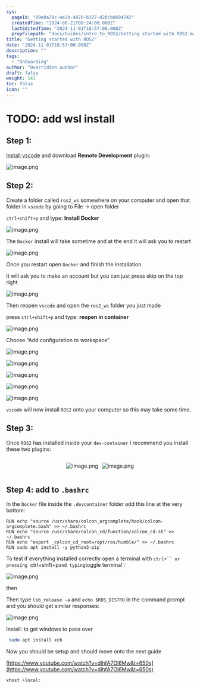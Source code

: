 ```yaml
---
sys:
  pageId: "89e0a78c-4e2b-4070-b327-d28cb0694742"
  createdTime: "2024-08-21T00:24:00.000Z"
  lastEditedTime: "2024-11-01T18:57:00.000Z"
  propFilepath: "docs/Guides/intro_to_ROS2/Getting started with ROS2.md"
title: "Getting started with ROS2"
date: "2024-11-01T18:57:00.000Z"
description: ""
tags:
  - "Onboarding"
author: "Overridden author"
draft: false
weight: 141
toc: false
icon: ""
---
```


# TODO: add wsl install

## Step 1:

[Install vscode](https://code.visualstudio.com/download) and download **Remote Development** plugin:

![image.png](https://prod-files-secure.s3.us-west-2.amazonaws.com/d518164a-d88e-44d1-a4ee-3adb3bd8bce0/efb52993-1881-4a40-b95e-6f020334f022/image.png?X-Amz-Algorithm=AWS4-HMAC-SHA256&X-Amz-Content-Sha256=UNSIGNED-PAYLOAD&X-Amz-Credential=ASIAZI2LB466TMGUIDES%2F20250306%2Fus-west-2%2Fs3%2Faws4_request&X-Amz-Date=20250306T150836Z&X-Amz-Expires=3600&X-Amz-Security-Token=IQoJb3JpZ2luX2VjEOf%2F%2F%2F%2F%2F%2F%2F%2F%2F%2FwEaCXVzLXdlc3QtMiJHMEUCIGdrc0e8FB6jgI8ZgkMMDGDCh3kABMWqKLs5xh6hoVJIAiEA9YboAR5zqTgmvnWrUqokho%2FCZlFOKF6GmG0YFE5IOYIq%2FwMIMBAAGgw2Mzc0MjMxODM4MDUiDKCLORJUoMcPpfLRwSrcA8S%2Fe1FwnxXnl1G5zSId0PJ4CKoCWmZm3hC08zNcV24O8vxqwJWG4EVJEjz5EX8tWj%2BkGJIGSUhbnlkR9o79GxXKcW0LIo266D9DOuFoiexTU7SQi0jy6c4G8mPjV2YxJ0RipSaBSuqnm8%2Fql4GhuWFoAUmGy%2BYf8nc3ziXL%2FnQPZuIrHweSA9INTs%2FCOy6vGW%2FxmQp2XRGIIbpzDc3w4D5j2B5JbfpWNQFhLAa0aHeqKNGox3X8AG%2Bqzh%2FI8GaZaWwsjZodVdUrRUFYAr8UxOUOgaAVi4htTgHH9mGmyk9fp5wgeqqk365mUN%2FPOGE4KqPvtsFPvAjCPspYaoIFfw0iCQQPt3GGo40GF4xS6b7Lb6NlmSz16G2zX0B4V578dBGmStuYjYgw6tarGE1tKWFoxoYE7PTp8eKwlXoWU4ow1aipkAhIHDyNoSFLPZbpl7mKpg9gSPtDHb9RmsDOa4VAcmPWqc3lUPssN6Van7fdzOi324lKoWzSC0wbNXGAo%2Ff9S4xqYlkcEXhGln0u6%2F%2F6tEGDUkkYO58a78DonVR%2FF7putjj8Btko402Gx26OsAcpKWvaRbfX%2B%2BGB6f%2FhXrdxBilYPjqFcRhkZ0JmVOzypnApOwOFAJsodhHOMNLvpr4GOqUBEobWVZz4srWjcxDW2%2BoWDLHz%2FojUi8fOhk1GKIBI93t%2BYch%2F08qSEDP%2B7cI6%2F4Mi%2BHxK5L3M61vbNtgLLK2ZWxj9XLcE7B1PH84ZEz9MQDT4%2Fn0vxBG4uaPh3rUs6xW3pEquwxJhaX%2F75W0932Io5g5rmzaueID9kjShh0j9XGXLriTWfh2tyV%2BxMgPebYeN5kWskKJB52hHofRLLwrCOflagAEF&X-Amz-Signature=2b81e3c3e3d2e01e7b2532c663d2f3fbd3f6e5b693e36cfb911c2226da30b1b6&X-Amz-SignedHeaders=host&x-id=GetObject)

## Step 2:

Create a folder called `ros2_ws` somewhere on your computer and open that folder in `vscode` by going to File → open folder 

`ctrl+shift+p` and type: **Install Docker**

![image.png](https://prod-files-secure.s3.us-west-2.amazonaws.com/d518164a-d88e-44d1-a4ee-3adb3bd8bce0/2269dc0e-1cd5-47ff-bceb-c04ad9b2eab0/image.png?X-Amz-Algorithm=AWS4-HMAC-SHA256&X-Amz-Content-Sha256=UNSIGNED-PAYLOAD&X-Amz-Credential=ASIAZI2LB466TMGUIDES%2F20250306%2Fus-west-2%2Fs3%2Faws4_request&X-Amz-Date=20250306T150836Z&X-Amz-Expires=3600&X-Amz-Security-Token=IQoJb3JpZ2luX2VjEOf%2F%2F%2F%2F%2F%2F%2F%2F%2F%2FwEaCXVzLXdlc3QtMiJHMEUCIGdrc0e8FB6jgI8ZgkMMDGDCh3kABMWqKLs5xh6hoVJIAiEA9YboAR5zqTgmvnWrUqokho%2FCZlFOKF6GmG0YFE5IOYIq%2FwMIMBAAGgw2Mzc0MjMxODM4MDUiDKCLORJUoMcPpfLRwSrcA8S%2Fe1FwnxXnl1G5zSId0PJ4CKoCWmZm3hC08zNcV24O8vxqwJWG4EVJEjz5EX8tWj%2BkGJIGSUhbnlkR9o79GxXKcW0LIo266D9DOuFoiexTU7SQi0jy6c4G8mPjV2YxJ0RipSaBSuqnm8%2Fql4GhuWFoAUmGy%2BYf8nc3ziXL%2FnQPZuIrHweSA9INTs%2FCOy6vGW%2FxmQp2XRGIIbpzDc3w4D5j2B5JbfpWNQFhLAa0aHeqKNGox3X8AG%2Bqzh%2FI8GaZaWwsjZodVdUrRUFYAr8UxOUOgaAVi4htTgHH9mGmyk9fp5wgeqqk365mUN%2FPOGE4KqPvtsFPvAjCPspYaoIFfw0iCQQPt3GGo40GF4xS6b7Lb6NlmSz16G2zX0B4V578dBGmStuYjYgw6tarGE1tKWFoxoYE7PTp8eKwlXoWU4ow1aipkAhIHDyNoSFLPZbpl7mKpg9gSPtDHb9RmsDOa4VAcmPWqc3lUPssN6Van7fdzOi324lKoWzSC0wbNXGAo%2Ff9S4xqYlkcEXhGln0u6%2F%2F6tEGDUkkYO58a78DonVR%2FF7putjj8Btko402Gx26OsAcpKWvaRbfX%2B%2BGB6f%2FhXrdxBilYPjqFcRhkZ0JmVOzypnApOwOFAJsodhHOMNLvpr4GOqUBEobWVZz4srWjcxDW2%2BoWDLHz%2FojUi8fOhk1GKIBI93t%2BYch%2F08qSEDP%2B7cI6%2F4Mi%2BHxK5L3M61vbNtgLLK2ZWxj9XLcE7B1PH84ZEz9MQDT4%2Fn0vxBG4uaPh3rUs6xW3pEquwxJhaX%2F75W0932Io5g5rmzaueID9kjShh0j9XGXLriTWfh2tyV%2BxMgPebYeN5kWskKJB52hHofRLLwrCOflagAEF&X-Amz-Signature=c47043dccc608734e57d9fc44603858a930e34e440a8cbb687034619611647f7&X-Amz-SignedHeaders=host&x-id=GetObject)

The `Docker` install will take sometime and at the end it will ask you to restart

![image.png](https://prod-files-secure.s3.us-west-2.amazonaws.com/d518164a-d88e-44d1-a4ee-3adb3bd8bce0/ed233f78-be33-4b1f-b89c-9c346c0e961e/image.png?X-Amz-Algorithm=AWS4-HMAC-SHA256&X-Amz-Content-Sha256=UNSIGNED-PAYLOAD&X-Amz-Credential=ASIAZI2LB466TMGUIDES%2F20250306%2Fus-west-2%2Fs3%2Faws4_request&X-Amz-Date=20250306T150836Z&X-Amz-Expires=3600&X-Amz-Security-Token=IQoJb3JpZ2luX2VjEOf%2F%2F%2F%2F%2F%2F%2F%2F%2F%2FwEaCXVzLXdlc3QtMiJHMEUCIGdrc0e8FB6jgI8ZgkMMDGDCh3kABMWqKLs5xh6hoVJIAiEA9YboAR5zqTgmvnWrUqokho%2FCZlFOKF6GmG0YFE5IOYIq%2FwMIMBAAGgw2Mzc0MjMxODM4MDUiDKCLORJUoMcPpfLRwSrcA8S%2Fe1FwnxXnl1G5zSId0PJ4CKoCWmZm3hC08zNcV24O8vxqwJWG4EVJEjz5EX8tWj%2BkGJIGSUhbnlkR9o79GxXKcW0LIo266D9DOuFoiexTU7SQi0jy6c4G8mPjV2YxJ0RipSaBSuqnm8%2Fql4GhuWFoAUmGy%2BYf8nc3ziXL%2FnQPZuIrHweSA9INTs%2FCOy6vGW%2FxmQp2XRGIIbpzDc3w4D5j2B5JbfpWNQFhLAa0aHeqKNGox3X8AG%2Bqzh%2FI8GaZaWwsjZodVdUrRUFYAr8UxOUOgaAVi4htTgHH9mGmyk9fp5wgeqqk365mUN%2FPOGE4KqPvtsFPvAjCPspYaoIFfw0iCQQPt3GGo40GF4xS6b7Lb6NlmSz16G2zX0B4V578dBGmStuYjYgw6tarGE1tKWFoxoYE7PTp8eKwlXoWU4ow1aipkAhIHDyNoSFLPZbpl7mKpg9gSPtDHb9RmsDOa4VAcmPWqc3lUPssN6Van7fdzOi324lKoWzSC0wbNXGAo%2Ff9S4xqYlkcEXhGln0u6%2F%2F6tEGDUkkYO58a78DonVR%2FF7putjj8Btko402Gx26OsAcpKWvaRbfX%2B%2BGB6f%2FhXrdxBilYPjqFcRhkZ0JmVOzypnApOwOFAJsodhHOMNLvpr4GOqUBEobWVZz4srWjcxDW2%2BoWDLHz%2FojUi8fOhk1GKIBI93t%2BYch%2F08qSEDP%2B7cI6%2F4Mi%2BHxK5L3M61vbNtgLLK2ZWxj9XLcE7B1PH84ZEz9MQDT4%2Fn0vxBG4uaPh3rUs6xW3pEquwxJhaX%2F75W0932Io5g5rmzaueID9kjShh0j9XGXLriTWfh2tyV%2BxMgPebYeN5kWskKJB52hHofRLLwrCOflagAEF&X-Amz-Signature=9a25c8aa953bbad18221a4d161b3fdd2fd0455005073094e87e60fddab598ee3&X-Amz-SignedHeaders=host&x-id=GetObject)

Once you restart open `Docker` and finish the installation

It will ask you to make an account but you can just press skip on the top right

![image.png](https://prod-files-secure.s3.us-west-2.amazonaws.com/d518164a-d88e-44d1-a4ee-3adb3bd8bce0/21010ad9-1659-4fd9-9f59-9932a09b2a3d/image.png?X-Amz-Algorithm=AWS4-HMAC-SHA256&X-Amz-Content-Sha256=UNSIGNED-PAYLOAD&X-Amz-Credential=ASIAZI2LB466TMGUIDES%2F20250306%2Fus-west-2%2Fs3%2Faws4_request&X-Amz-Date=20250306T150836Z&X-Amz-Expires=3600&X-Amz-Security-Token=IQoJb3JpZ2luX2VjEOf%2F%2F%2F%2F%2F%2F%2F%2F%2F%2FwEaCXVzLXdlc3QtMiJHMEUCIGdrc0e8FB6jgI8ZgkMMDGDCh3kABMWqKLs5xh6hoVJIAiEA9YboAR5zqTgmvnWrUqokho%2FCZlFOKF6GmG0YFE5IOYIq%2FwMIMBAAGgw2Mzc0MjMxODM4MDUiDKCLORJUoMcPpfLRwSrcA8S%2Fe1FwnxXnl1G5zSId0PJ4CKoCWmZm3hC08zNcV24O8vxqwJWG4EVJEjz5EX8tWj%2BkGJIGSUhbnlkR9o79GxXKcW0LIo266D9DOuFoiexTU7SQi0jy6c4G8mPjV2YxJ0RipSaBSuqnm8%2Fql4GhuWFoAUmGy%2BYf8nc3ziXL%2FnQPZuIrHweSA9INTs%2FCOy6vGW%2FxmQp2XRGIIbpzDc3w4D5j2B5JbfpWNQFhLAa0aHeqKNGox3X8AG%2Bqzh%2FI8GaZaWwsjZodVdUrRUFYAr8UxOUOgaAVi4htTgHH9mGmyk9fp5wgeqqk365mUN%2FPOGE4KqPvtsFPvAjCPspYaoIFfw0iCQQPt3GGo40GF4xS6b7Lb6NlmSz16G2zX0B4V578dBGmStuYjYgw6tarGE1tKWFoxoYE7PTp8eKwlXoWU4ow1aipkAhIHDyNoSFLPZbpl7mKpg9gSPtDHb9RmsDOa4VAcmPWqc3lUPssN6Van7fdzOi324lKoWzSC0wbNXGAo%2Ff9S4xqYlkcEXhGln0u6%2F%2F6tEGDUkkYO58a78DonVR%2FF7putjj8Btko402Gx26OsAcpKWvaRbfX%2B%2BGB6f%2FhXrdxBilYPjqFcRhkZ0JmVOzypnApOwOFAJsodhHOMNLvpr4GOqUBEobWVZz4srWjcxDW2%2BoWDLHz%2FojUi8fOhk1GKIBI93t%2BYch%2F08qSEDP%2B7cI6%2F4Mi%2BHxK5L3M61vbNtgLLK2ZWxj9XLcE7B1PH84ZEz9MQDT4%2Fn0vxBG4uaPh3rUs6xW3pEquwxJhaX%2F75W0932Io5g5rmzaueID9kjShh0j9XGXLriTWfh2tyV%2BxMgPebYeN5kWskKJB52hHofRLLwrCOflagAEF&X-Amz-Signature=e7545ec2a4dcd6d2355bbf984e169f1327441eac09504a45834d57401fec3ff5&X-Amz-SignedHeaders=host&x-id=GetObject)

Then reopen `vscode` and open the `ros2_ws` folder you just made

press `ctrl+shift+p` and type: **reopen in container**

![image.png](https://prod-files-secure.s3.us-west-2.amazonaws.com/d518164a-d88e-44d1-a4ee-3adb3bd8bce0/4e93b8c2-41ad-488c-8095-c74205196118/image.png?X-Amz-Algorithm=AWS4-HMAC-SHA256&X-Amz-Content-Sha256=UNSIGNED-PAYLOAD&X-Amz-Credential=ASIAZI2LB466TMGUIDES%2F20250306%2Fus-west-2%2Fs3%2Faws4_request&X-Amz-Date=20250306T150836Z&X-Amz-Expires=3600&X-Amz-Security-Token=IQoJb3JpZ2luX2VjEOf%2F%2F%2F%2F%2F%2F%2F%2F%2F%2FwEaCXVzLXdlc3QtMiJHMEUCIGdrc0e8FB6jgI8ZgkMMDGDCh3kABMWqKLs5xh6hoVJIAiEA9YboAR5zqTgmvnWrUqokho%2FCZlFOKF6GmG0YFE5IOYIq%2FwMIMBAAGgw2Mzc0MjMxODM4MDUiDKCLORJUoMcPpfLRwSrcA8S%2Fe1FwnxXnl1G5zSId0PJ4CKoCWmZm3hC08zNcV24O8vxqwJWG4EVJEjz5EX8tWj%2BkGJIGSUhbnlkR9o79GxXKcW0LIo266D9DOuFoiexTU7SQi0jy6c4G8mPjV2YxJ0RipSaBSuqnm8%2Fql4GhuWFoAUmGy%2BYf8nc3ziXL%2FnQPZuIrHweSA9INTs%2FCOy6vGW%2FxmQp2XRGIIbpzDc3w4D5j2B5JbfpWNQFhLAa0aHeqKNGox3X8AG%2Bqzh%2FI8GaZaWwsjZodVdUrRUFYAr8UxOUOgaAVi4htTgHH9mGmyk9fp5wgeqqk365mUN%2FPOGE4KqPvtsFPvAjCPspYaoIFfw0iCQQPt3GGo40GF4xS6b7Lb6NlmSz16G2zX0B4V578dBGmStuYjYgw6tarGE1tKWFoxoYE7PTp8eKwlXoWU4ow1aipkAhIHDyNoSFLPZbpl7mKpg9gSPtDHb9RmsDOa4VAcmPWqc3lUPssN6Van7fdzOi324lKoWzSC0wbNXGAo%2Ff9S4xqYlkcEXhGln0u6%2F%2F6tEGDUkkYO58a78DonVR%2FF7putjj8Btko402Gx26OsAcpKWvaRbfX%2B%2BGB6f%2FhXrdxBilYPjqFcRhkZ0JmVOzypnApOwOFAJsodhHOMNLvpr4GOqUBEobWVZz4srWjcxDW2%2BoWDLHz%2FojUi8fOhk1GKIBI93t%2BYch%2F08qSEDP%2B7cI6%2F4Mi%2BHxK5L3M61vbNtgLLK2ZWxj9XLcE7B1PH84ZEz9MQDT4%2Fn0vxBG4uaPh3rUs6xW3pEquwxJhaX%2F75W0932Io5g5rmzaueID9kjShh0j9XGXLriTWfh2tyV%2BxMgPebYeN5kWskKJB52hHofRLLwrCOflagAEF&X-Amz-Signature=0f0afe3e0f6f20fe2cc19d19bf8bec6a13f968ae435f05785590ce7600e0dfa6&X-Amz-SignedHeaders=host&x-id=GetObject)

Choose “Add configuration to workspace”

![image.png](https://prod-files-secure.s3.us-west-2.amazonaws.com/d518164a-d88e-44d1-a4ee-3adb3bd8bce0/9560b282-5060-4989-ba37-97e7b2c22476/image.png?X-Amz-Algorithm=AWS4-HMAC-SHA256&X-Amz-Content-Sha256=UNSIGNED-PAYLOAD&X-Amz-Credential=ASIAZI2LB466TMGUIDES%2F20250306%2Fus-west-2%2Fs3%2Faws4_request&X-Amz-Date=20250306T150836Z&X-Amz-Expires=3600&X-Amz-Security-Token=IQoJb3JpZ2luX2VjEOf%2F%2F%2F%2F%2F%2F%2F%2F%2F%2FwEaCXVzLXdlc3QtMiJHMEUCIGdrc0e8FB6jgI8ZgkMMDGDCh3kABMWqKLs5xh6hoVJIAiEA9YboAR5zqTgmvnWrUqokho%2FCZlFOKF6GmG0YFE5IOYIq%2FwMIMBAAGgw2Mzc0MjMxODM4MDUiDKCLORJUoMcPpfLRwSrcA8S%2Fe1FwnxXnl1G5zSId0PJ4CKoCWmZm3hC08zNcV24O8vxqwJWG4EVJEjz5EX8tWj%2BkGJIGSUhbnlkR9o79GxXKcW0LIo266D9DOuFoiexTU7SQi0jy6c4G8mPjV2YxJ0RipSaBSuqnm8%2Fql4GhuWFoAUmGy%2BYf8nc3ziXL%2FnQPZuIrHweSA9INTs%2FCOy6vGW%2FxmQp2XRGIIbpzDc3w4D5j2B5JbfpWNQFhLAa0aHeqKNGox3X8AG%2Bqzh%2FI8GaZaWwsjZodVdUrRUFYAr8UxOUOgaAVi4htTgHH9mGmyk9fp5wgeqqk365mUN%2FPOGE4KqPvtsFPvAjCPspYaoIFfw0iCQQPt3GGo40GF4xS6b7Lb6NlmSz16G2zX0B4V578dBGmStuYjYgw6tarGE1tKWFoxoYE7PTp8eKwlXoWU4ow1aipkAhIHDyNoSFLPZbpl7mKpg9gSPtDHb9RmsDOa4VAcmPWqc3lUPssN6Van7fdzOi324lKoWzSC0wbNXGAo%2Ff9S4xqYlkcEXhGln0u6%2F%2F6tEGDUkkYO58a78DonVR%2FF7putjj8Btko402Gx26OsAcpKWvaRbfX%2B%2BGB6f%2FhXrdxBilYPjqFcRhkZ0JmVOzypnApOwOFAJsodhHOMNLvpr4GOqUBEobWVZz4srWjcxDW2%2BoWDLHz%2FojUi8fOhk1GKIBI93t%2BYch%2F08qSEDP%2B7cI6%2F4Mi%2BHxK5L3M61vbNtgLLK2ZWxj9XLcE7B1PH84ZEz9MQDT4%2Fn0vxBG4uaPh3rUs6xW3pEquwxJhaX%2F75W0932Io5g5rmzaueID9kjShh0j9XGXLriTWfh2tyV%2BxMgPebYeN5kWskKJB52hHofRLLwrCOflagAEF&X-Amz-Signature=baf1a300ded65a9ff447c82b946a363d945be4e4af81cefd6ab8ed4970e3e780&X-Amz-SignedHeaders=host&x-id=GetObject)

![image.png](https://prod-files-secure.s3.us-west-2.amazonaws.com/d518164a-d88e-44d1-a4ee-3adb3bd8bce0/2ee63f81-886b-48e8-a553-dc6e5eac99e4/image.png?X-Amz-Algorithm=AWS4-HMAC-SHA256&X-Amz-Content-Sha256=UNSIGNED-PAYLOAD&X-Amz-Credential=ASIAZI2LB466TMGUIDES%2F20250306%2Fus-west-2%2Fs3%2Faws4_request&X-Amz-Date=20250306T150836Z&X-Amz-Expires=3600&X-Amz-Security-Token=IQoJb3JpZ2luX2VjEOf%2F%2F%2F%2F%2F%2F%2F%2F%2F%2FwEaCXVzLXdlc3QtMiJHMEUCIGdrc0e8FB6jgI8ZgkMMDGDCh3kABMWqKLs5xh6hoVJIAiEA9YboAR5zqTgmvnWrUqokho%2FCZlFOKF6GmG0YFE5IOYIq%2FwMIMBAAGgw2Mzc0MjMxODM4MDUiDKCLORJUoMcPpfLRwSrcA8S%2Fe1FwnxXnl1G5zSId0PJ4CKoCWmZm3hC08zNcV24O8vxqwJWG4EVJEjz5EX8tWj%2BkGJIGSUhbnlkR9o79GxXKcW0LIo266D9DOuFoiexTU7SQi0jy6c4G8mPjV2YxJ0RipSaBSuqnm8%2Fql4GhuWFoAUmGy%2BYf8nc3ziXL%2FnQPZuIrHweSA9INTs%2FCOy6vGW%2FxmQp2XRGIIbpzDc3w4D5j2B5JbfpWNQFhLAa0aHeqKNGox3X8AG%2Bqzh%2FI8GaZaWwsjZodVdUrRUFYAr8UxOUOgaAVi4htTgHH9mGmyk9fp5wgeqqk365mUN%2FPOGE4KqPvtsFPvAjCPspYaoIFfw0iCQQPt3GGo40GF4xS6b7Lb6NlmSz16G2zX0B4V578dBGmStuYjYgw6tarGE1tKWFoxoYE7PTp8eKwlXoWU4ow1aipkAhIHDyNoSFLPZbpl7mKpg9gSPtDHb9RmsDOa4VAcmPWqc3lUPssN6Van7fdzOi324lKoWzSC0wbNXGAo%2Ff9S4xqYlkcEXhGln0u6%2F%2F6tEGDUkkYO58a78DonVR%2FF7putjj8Btko402Gx26OsAcpKWvaRbfX%2B%2BGB6f%2FhXrdxBilYPjqFcRhkZ0JmVOzypnApOwOFAJsodhHOMNLvpr4GOqUBEobWVZz4srWjcxDW2%2BoWDLHz%2FojUi8fOhk1GKIBI93t%2BYch%2F08qSEDP%2B7cI6%2F4Mi%2BHxK5L3M61vbNtgLLK2ZWxj9XLcE7B1PH84ZEz9MQDT4%2Fn0vxBG4uaPh3rUs6xW3pEquwxJhaX%2F75W0932Io5g5rmzaueID9kjShh0j9XGXLriTWfh2tyV%2BxMgPebYeN5kWskKJB52hHofRLLwrCOflagAEF&X-Amz-Signature=d4fbe86944543e2c7dbef0ef9489bed8e084106262a9950816e81c91d438c6b6&X-Amz-SignedHeaders=host&x-id=GetObject)

![image.png](https://prod-files-secure.s3.us-west-2.amazonaws.com/d518164a-d88e-44d1-a4ee-3adb3bd8bce0/ae1580b2-b048-407e-aed9-b584224a7a04/image.png?X-Amz-Algorithm=AWS4-HMAC-SHA256&X-Amz-Content-Sha256=UNSIGNED-PAYLOAD&X-Amz-Credential=ASIAZI2LB466TMGUIDES%2F20250306%2Fus-west-2%2Fs3%2Faws4_request&X-Amz-Date=20250306T150836Z&X-Amz-Expires=3600&X-Amz-Security-Token=IQoJb3JpZ2luX2VjEOf%2F%2F%2F%2F%2F%2F%2F%2F%2F%2FwEaCXVzLXdlc3QtMiJHMEUCIGdrc0e8FB6jgI8ZgkMMDGDCh3kABMWqKLs5xh6hoVJIAiEA9YboAR5zqTgmvnWrUqokho%2FCZlFOKF6GmG0YFE5IOYIq%2FwMIMBAAGgw2Mzc0MjMxODM4MDUiDKCLORJUoMcPpfLRwSrcA8S%2Fe1FwnxXnl1G5zSId0PJ4CKoCWmZm3hC08zNcV24O8vxqwJWG4EVJEjz5EX8tWj%2BkGJIGSUhbnlkR9o79GxXKcW0LIo266D9DOuFoiexTU7SQi0jy6c4G8mPjV2YxJ0RipSaBSuqnm8%2Fql4GhuWFoAUmGy%2BYf8nc3ziXL%2FnQPZuIrHweSA9INTs%2FCOy6vGW%2FxmQp2XRGIIbpzDc3w4D5j2B5JbfpWNQFhLAa0aHeqKNGox3X8AG%2Bqzh%2FI8GaZaWwsjZodVdUrRUFYAr8UxOUOgaAVi4htTgHH9mGmyk9fp5wgeqqk365mUN%2FPOGE4KqPvtsFPvAjCPspYaoIFfw0iCQQPt3GGo40GF4xS6b7Lb6NlmSz16G2zX0B4V578dBGmStuYjYgw6tarGE1tKWFoxoYE7PTp8eKwlXoWU4ow1aipkAhIHDyNoSFLPZbpl7mKpg9gSPtDHb9RmsDOa4VAcmPWqc3lUPssN6Van7fdzOi324lKoWzSC0wbNXGAo%2Ff9S4xqYlkcEXhGln0u6%2F%2F6tEGDUkkYO58a78DonVR%2FF7putjj8Btko402Gx26OsAcpKWvaRbfX%2B%2BGB6f%2FhXrdxBilYPjqFcRhkZ0JmVOzypnApOwOFAJsodhHOMNLvpr4GOqUBEobWVZz4srWjcxDW2%2BoWDLHz%2FojUi8fOhk1GKIBI93t%2BYch%2F08qSEDP%2B7cI6%2F4Mi%2BHxK5L3M61vbNtgLLK2ZWxj9XLcE7B1PH84ZEz9MQDT4%2Fn0vxBG4uaPh3rUs6xW3pEquwxJhaX%2F75W0932Io5g5rmzaueID9kjShh0j9XGXLriTWfh2tyV%2BxMgPebYeN5kWskKJB52hHofRLLwrCOflagAEF&X-Amz-Signature=bb88579240ab6be8515176a0f2725bfcc5b3f33c79788a1926f1978e6ff11a99&X-Amz-SignedHeaders=host&x-id=GetObject)

![image.png](https://prod-files-secure.s3.us-west-2.amazonaws.com/d518164a-d88e-44d1-a4ee-3adb3bd8bce0/53255b28-f75e-430f-b9e3-c0ac8577e42b/image.png?X-Amz-Algorithm=AWS4-HMAC-SHA256&X-Amz-Content-Sha256=UNSIGNED-PAYLOAD&X-Amz-Credential=ASIAZI2LB466TMGUIDES%2F20250306%2Fus-west-2%2Fs3%2Faws4_request&X-Amz-Date=20250306T150836Z&X-Amz-Expires=3600&X-Amz-Security-Token=IQoJb3JpZ2luX2VjEOf%2F%2F%2F%2F%2F%2F%2F%2F%2F%2FwEaCXVzLXdlc3QtMiJHMEUCIGdrc0e8FB6jgI8ZgkMMDGDCh3kABMWqKLs5xh6hoVJIAiEA9YboAR5zqTgmvnWrUqokho%2FCZlFOKF6GmG0YFE5IOYIq%2FwMIMBAAGgw2Mzc0MjMxODM4MDUiDKCLORJUoMcPpfLRwSrcA8S%2Fe1FwnxXnl1G5zSId0PJ4CKoCWmZm3hC08zNcV24O8vxqwJWG4EVJEjz5EX8tWj%2BkGJIGSUhbnlkR9o79GxXKcW0LIo266D9DOuFoiexTU7SQi0jy6c4G8mPjV2YxJ0RipSaBSuqnm8%2Fql4GhuWFoAUmGy%2BYf8nc3ziXL%2FnQPZuIrHweSA9INTs%2FCOy6vGW%2FxmQp2XRGIIbpzDc3w4D5j2B5JbfpWNQFhLAa0aHeqKNGox3X8AG%2Bqzh%2FI8GaZaWwsjZodVdUrRUFYAr8UxOUOgaAVi4htTgHH9mGmyk9fp5wgeqqk365mUN%2FPOGE4KqPvtsFPvAjCPspYaoIFfw0iCQQPt3GGo40GF4xS6b7Lb6NlmSz16G2zX0B4V578dBGmStuYjYgw6tarGE1tKWFoxoYE7PTp8eKwlXoWU4ow1aipkAhIHDyNoSFLPZbpl7mKpg9gSPtDHb9RmsDOa4VAcmPWqc3lUPssN6Van7fdzOi324lKoWzSC0wbNXGAo%2Ff9S4xqYlkcEXhGln0u6%2F%2F6tEGDUkkYO58a78DonVR%2FF7putjj8Btko402Gx26OsAcpKWvaRbfX%2B%2BGB6f%2FhXrdxBilYPjqFcRhkZ0JmVOzypnApOwOFAJsodhHOMNLvpr4GOqUBEobWVZz4srWjcxDW2%2BoWDLHz%2FojUi8fOhk1GKIBI93t%2BYch%2F08qSEDP%2B7cI6%2F4Mi%2BHxK5L3M61vbNtgLLK2ZWxj9XLcE7B1PH84ZEz9MQDT4%2Fn0vxBG4uaPh3rUs6xW3pEquwxJhaX%2F75W0932Io5g5rmzaueID9kjShh0j9XGXLriTWfh2tyV%2BxMgPebYeN5kWskKJB52hHofRLLwrCOflagAEF&X-Amz-Signature=93e94682d28959eb944b6b0312e8b6426fc73877ef0c142d1149dc84b9ff36e4&X-Amz-SignedHeaders=host&x-id=GetObject)

![image.png](https://prod-files-secure.s3.us-west-2.amazonaws.com/d518164a-d88e-44d1-a4ee-3adb3bd8bce0/7c562767-5af9-4ffb-97d1-327bcdf4ee00/image.png?X-Amz-Algorithm=AWS4-HMAC-SHA256&X-Amz-Content-Sha256=UNSIGNED-PAYLOAD&X-Amz-Credential=ASIAZI2LB466TMGUIDES%2F20250306%2Fus-west-2%2Fs3%2Faws4_request&X-Amz-Date=20250306T150836Z&X-Amz-Expires=3600&X-Amz-Security-Token=IQoJb3JpZ2luX2VjEOf%2F%2F%2F%2F%2F%2F%2F%2F%2F%2FwEaCXVzLXdlc3QtMiJHMEUCIGdrc0e8FB6jgI8ZgkMMDGDCh3kABMWqKLs5xh6hoVJIAiEA9YboAR5zqTgmvnWrUqokho%2FCZlFOKF6GmG0YFE5IOYIq%2FwMIMBAAGgw2Mzc0MjMxODM4MDUiDKCLORJUoMcPpfLRwSrcA8S%2Fe1FwnxXnl1G5zSId0PJ4CKoCWmZm3hC08zNcV24O8vxqwJWG4EVJEjz5EX8tWj%2BkGJIGSUhbnlkR9o79GxXKcW0LIo266D9DOuFoiexTU7SQi0jy6c4G8mPjV2YxJ0RipSaBSuqnm8%2Fql4GhuWFoAUmGy%2BYf8nc3ziXL%2FnQPZuIrHweSA9INTs%2FCOy6vGW%2FxmQp2XRGIIbpzDc3w4D5j2B5JbfpWNQFhLAa0aHeqKNGox3X8AG%2Bqzh%2FI8GaZaWwsjZodVdUrRUFYAr8UxOUOgaAVi4htTgHH9mGmyk9fp5wgeqqk365mUN%2FPOGE4KqPvtsFPvAjCPspYaoIFfw0iCQQPt3GGo40GF4xS6b7Lb6NlmSz16G2zX0B4V578dBGmStuYjYgw6tarGE1tKWFoxoYE7PTp8eKwlXoWU4ow1aipkAhIHDyNoSFLPZbpl7mKpg9gSPtDHb9RmsDOa4VAcmPWqc3lUPssN6Van7fdzOi324lKoWzSC0wbNXGAo%2Ff9S4xqYlkcEXhGln0u6%2F%2F6tEGDUkkYO58a78DonVR%2FF7putjj8Btko402Gx26OsAcpKWvaRbfX%2B%2BGB6f%2FhXrdxBilYPjqFcRhkZ0JmVOzypnApOwOFAJsodhHOMNLvpr4GOqUBEobWVZz4srWjcxDW2%2BoWDLHz%2FojUi8fOhk1GKIBI93t%2BYch%2F08qSEDP%2B7cI6%2F4Mi%2BHxK5L3M61vbNtgLLK2ZWxj9XLcE7B1PH84ZEz9MQDT4%2Fn0vxBG4uaPh3rUs6xW3pEquwxJhaX%2F75W0932Io5g5rmzaueID9kjShh0j9XGXLriTWfh2tyV%2BxMgPebYeN5kWskKJB52hHofRLLwrCOflagAEF&X-Amz-Signature=eedbde37dd19d477607eb4e0d702f4ae50be1a32503f112abfddf52f1f7e6a6c&X-Amz-SignedHeaders=host&x-id=GetObject)

`vscode` will now install `ROS2` onto your computer so this may take some time.

## Step 3:

Once `ROS2` has installed inside your `dev-container` I recommend you install these two plugins:

<div style="display: flex;flex-direction: row; column-gap:10px; max-width: 630px;justify-content: center;">
<div>

![image.png](https://prod-files-secure.s3.us-west-2.amazonaws.com/d518164a-d88e-44d1-a4ee-3adb3bd8bce0/3fc3d550-5a54-4ba1-ba6b-faa01cdb7369/image.png?X-Amz-Algorithm=AWS4-HMAC-SHA256&X-Amz-Content-Sha256=UNSIGNED-PAYLOAD&X-Amz-Credential=ASIAZI2LB466QOKAUPWU%2F20250306%2Fus-west-2%2Fs3%2Faws4_request&X-Amz-Date=20250306T150845Z&X-Amz-Expires=3600&X-Amz-Security-Token=IQoJb3JpZ2luX2VjEOf%2F%2F%2F%2F%2F%2F%2F%2F%2F%2FwEaCXVzLXdlc3QtMiJHMEUCIQCe%2B8XJ%2Bp4LwVkIqbaMe94lolYhRreRdNF31nyyGAg3DgIgNf%2B3eX8%2BfPDWOmcKtUUp69%2BXhq37CmeGFi3CL12fcKkq%2FwMIMBAAGgw2Mzc0MjMxODM4MDUiDDN%2BIVjHeVgW8kiw9ircAyQy%2BEpJymaIA%2FfVzwPzZTfrt29lDS6vw9TMKOdTfKNc4pgxvBbVFsV7dyLPO38q1aDRTgqj6GO%2BsJNIEeQWq7ur%2BGv2r%2BwiKluJJd4jjW%2BVwjxhcTO%2FciFKIizm5LS6DAAsxe5EDM5wAJLVnpm2tdlhgJu%2FHjKbpiWkS%2Fx94As43rcM1IKUyCSGCZlJXbLKdxtEPdGzibh8x74UbEnINT9tPTf1WCwJVP%2BabQ3qp%2BH1ijsoxj0R9x33eCPVZvJOzas4uEUs7ucJfLpCfCsFFLQTwRdHlW2PCBVA39XJFxUXnk7Ad6GmyIhTYvtKvz4%2FY0f838mGY6NvRHxFTAbU0osX73uBFjmD7FMP5GpLeuV48IPtIZ7tjQ6p9OzCRFrOi1K5juciVaTO1l%2FNYDdNTO3EfB6Cuhw06szkaaaB%2FRgsB3vSVToEA0nhVHhs9d4x3EPO6dJdGCU79Ktw95bd6Hcv9VQsO65NhHAm%2B6KMfCNgeltT%2FiuXuskm%2BbGrw4E2CC7ycKJ7PjBeLtSRI8cnTSWvzd6tAwwja4nPFndqHiHsVXyTGLETPsA0E4WlOO70qqWy76QtVj5sttYeh9R1alYYFCLGheD9f4Vy0qkZsLsQpnk6bcunZjIqLITwMKLxpr4GOqUBI8iA4y5OAPqhVXHkSzVCx9Qj7RmBLkkUpO6FIvcfvf3BIEJdt3t2jhqORizGyIza6eWyMahQLi2C4XYqf%2BHlH1VF9TMdTsvx6cOCAc7SBozfFt3iZWJ7%2BL9V%2Fgeo03s0Pi7vUWXdMYJP0ScEQsVyIo%2FvUew08LRAMwaFB4kOF9%2B6Qf5Yv9DvyOZdsPNM4gH7kYX4bXqZhjJ3yUQbBKsdwP1KbqYV&X-Amz-Signature=b1149b80b92205916ab3587953c994f67763ce24d4b0fff4536920a623527ccd&X-Amz-SignedHeaders=host&x-id=GetObject)

</div>
<div>

![image.png](https://prod-files-secure.s3.us-west-2.amazonaws.com/d518164a-d88e-44d1-a4ee-3adb3bd8bce0/d994cc66-13c2-4093-a5a3-f84cf4601a82/image.png?X-Amz-Algorithm=AWS4-HMAC-SHA256&X-Amz-Content-Sha256=UNSIGNED-PAYLOAD&X-Amz-Credential=ASIAZI2LB466QFPD6LTQ%2F20250306%2Fus-west-2%2Fs3%2Faws4_request&X-Amz-Date=20250306T150845Z&X-Amz-Expires=3600&X-Amz-Security-Token=IQoJb3JpZ2luX2VjEOf%2F%2F%2F%2F%2F%2F%2F%2F%2F%2FwEaCXVzLXdlc3QtMiJIMEYCIQCLpA7WsdkFk%2BO%2FsH3PGyVcFoVeGIvUTbaZEL0u548irgIhAKu3rkSwKUx7s4YYrpnwhuGzuMetyHMmftXIFqvQFPUbKv8DCDAQABoMNjM3NDIzMTgzODA1IgymsIGmIzB6sfiz2Awq3ANeN2mtmH9v5grjRVQPemRS4q1atBqqo84gMMvCYZDY5HpKVf8wwc%2BaHD%2FfQZyusKhMQEeBc1bpjUhjB0AxVVMm%2BOUijVH%2FDYQtPqTQBoOZqUQO646AyLNO3fbLr2C4i%2BeMhZDa2Cl1NXN3nvV8xcWXw6nSkrHxO2%2BVjsflOwOALexbmtRVF2bTRGsKr8a20HWh6GHFCcalBtqcu0dphIqifwd%2BYWHla60PiqUFsTxz8eGDnQ4XMZRnzFcBsIdWzCKUQZyI%2FFVYQkyfz00955NeniFkDLl%2BMMma1pcLAmrbSvqmpIvclA9ABD0jAky%2F9Ho4jeNQdwX%2Fb6Kt2ldvdHIDh%2F6y%2BmZ%2Fz3owCXSjMlLNaMeOmT%2BJWDR010G998D3dNF0TbMWPscPuR2LPqLtWQvntmnPKrJmMWzdoqlBHkvzFNkbFEkM%2F1XiYEksvvtLTI2%2BVpVmWLVzSJTh%2BxPibOAFUwnNK8OmPiNXEQeygNJFetAccwhtdd94lm0VfZ10sw4Dg%2FiHsnXc6wldaN1Q1Jmsk8RaWs%2BkU8UZoAEerQkR56ZKJc%2FDlIS8voS4UJbGWqWSUUP8X1eJsHafKp9%2FhxJApTNyZ6LITYaV%2B9DrSRzVI5vta5qVQvfkfnzD%2FDDa8Ka%2BBjqkAbXpPYL%2F7akBZ2%2BMSu0%2FyMSmhfUr4N910U2haQyV5Z1TQUZMUlVShNDgo08UiuSaCXEXse9I3sYWVqf3AnLRD8n3L%2Bebh2Kn9wGpKy49MaRBYi7GEDCPjBTP3toWF%2BpJkTOAHpIQKR9IECMVHQp8ujhUS86Bj1tQ9FrHimLPAdrFDQW7ijbu5GK45zMO8P7FdvUT8rUrpHwizkW6z607G%2B5O87on&X-Amz-Signature=021178014cbb33733ff1e86aa992427375fc0189ad76fbe3823af815a9b62ef0&X-Amz-SignedHeaders=host&x-id=GetObject)

</div>
</div>

## Step 4: add to `.bashrc`

In the `Docker` file inside the `.devcontainer` folder add this line at the very bottom: 

```docker
RUN echo "source /usr/share/colcon_argcomplete/hook/colcon-argcomplete.bash" >> ~/.bashrc
RUN echo "source /usr/share/colcon_cd/function/colcon_cd.sh" >> ~/.bashrc
RUN echo "export _colcon_cd_root=/opt/ros/humble/" >> ~/.bashrc
RUN sudo apt install -y python3-pip 
```

To test if everything installed correctly open a terminal with `ctrl+`` or pressing `ctrl+shift+p` and typing `toggle terminal`:

![image.png](https://prod-files-secure.s3.us-west-2.amazonaws.com/d518164a-d88e-44d1-a4ee-3adb3bd8bce0/6a4943d8-b04e-4c02-9a58-775f3384d1a5/image.png?X-Amz-Algorithm=AWS4-HMAC-SHA256&X-Amz-Content-Sha256=UNSIGNED-PAYLOAD&X-Amz-Credential=ASIAZI2LB466TMGUIDES%2F20250306%2Fus-west-2%2Fs3%2Faws4_request&X-Amz-Date=20250306T150836Z&X-Amz-Expires=3600&X-Amz-Security-Token=IQoJb3JpZ2luX2VjEOf%2F%2F%2F%2F%2F%2F%2F%2F%2F%2FwEaCXVzLXdlc3QtMiJHMEUCIGdrc0e8FB6jgI8ZgkMMDGDCh3kABMWqKLs5xh6hoVJIAiEA9YboAR5zqTgmvnWrUqokho%2FCZlFOKF6GmG0YFE5IOYIq%2FwMIMBAAGgw2Mzc0MjMxODM4MDUiDKCLORJUoMcPpfLRwSrcA8S%2Fe1FwnxXnl1G5zSId0PJ4CKoCWmZm3hC08zNcV24O8vxqwJWG4EVJEjz5EX8tWj%2BkGJIGSUhbnlkR9o79GxXKcW0LIo266D9DOuFoiexTU7SQi0jy6c4G8mPjV2YxJ0RipSaBSuqnm8%2Fql4GhuWFoAUmGy%2BYf8nc3ziXL%2FnQPZuIrHweSA9INTs%2FCOy6vGW%2FxmQp2XRGIIbpzDc3w4D5j2B5JbfpWNQFhLAa0aHeqKNGox3X8AG%2Bqzh%2FI8GaZaWwsjZodVdUrRUFYAr8UxOUOgaAVi4htTgHH9mGmyk9fp5wgeqqk365mUN%2FPOGE4KqPvtsFPvAjCPspYaoIFfw0iCQQPt3GGo40GF4xS6b7Lb6NlmSz16G2zX0B4V578dBGmStuYjYgw6tarGE1tKWFoxoYE7PTp8eKwlXoWU4ow1aipkAhIHDyNoSFLPZbpl7mKpg9gSPtDHb9RmsDOa4VAcmPWqc3lUPssN6Van7fdzOi324lKoWzSC0wbNXGAo%2Ff9S4xqYlkcEXhGln0u6%2F%2F6tEGDUkkYO58a78DonVR%2FF7putjj8Btko402Gx26OsAcpKWvaRbfX%2B%2BGB6f%2FhXrdxBilYPjqFcRhkZ0JmVOzypnApOwOFAJsodhHOMNLvpr4GOqUBEobWVZz4srWjcxDW2%2BoWDLHz%2FojUi8fOhk1GKIBI93t%2BYch%2F08qSEDP%2B7cI6%2F4Mi%2BHxK5L3M61vbNtgLLK2ZWxj9XLcE7B1PH84ZEz9MQDT4%2Fn0vxBG4uaPh3rUs6xW3pEquwxJhaX%2F75W0932Io5g5rmzaueID9kjShh0j9XGXLriTWfh2tyV%2BxMgPebYeN5kWskKJB52hHofRLLwrCOflagAEF&X-Amz-Signature=c0636bad02b76b1ab90d91eabb611507c1b6b0bcfd02fab45ce47e2f48ba3df4&X-Amz-SignedHeaders=host&x-id=GetObject)

then 

Then type `lsb_release -a` and `echo $ROS_DISTRO` in the command prompt and you should get similar responses:

![image.png](https://prod-files-secure.s3.us-west-2.amazonaws.com/d518164a-d88e-44d1-a4ee-3adb3bd8bce0/3e635dec-a805-4e85-8b9e-d000e5b71a4e/image.png?X-Amz-Algorithm=AWS4-HMAC-SHA256&X-Amz-Content-Sha256=UNSIGNED-PAYLOAD&X-Amz-Credential=ASIAZI2LB466TMGUIDES%2F20250306%2Fus-west-2%2Fs3%2Faws4_request&X-Amz-Date=20250306T150836Z&X-Amz-Expires=3600&X-Amz-Security-Token=IQoJb3JpZ2luX2VjEOf%2F%2F%2F%2F%2F%2F%2F%2F%2F%2FwEaCXVzLXdlc3QtMiJHMEUCIGdrc0e8FB6jgI8ZgkMMDGDCh3kABMWqKLs5xh6hoVJIAiEA9YboAR5zqTgmvnWrUqokho%2FCZlFOKF6GmG0YFE5IOYIq%2FwMIMBAAGgw2Mzc0MjMxODM4MDUiDKCLORJUoMcPpfLRwSrcA8S%2Fe1FwnxXnl1G5zSId0PJ4CKoCWmZm3hC08zNcV24O8vxqwJWG4EVJEjz5EX8tWj%2BkGJIGSUhbnlkR9o79GxXKcW0LIo266D9DOuFoiexTU7SQi0jy6c4G8mPjV2YxJ0RipSaBSuqnm8%2Fql4GhuWFoAUmGy%2BYf8nc3ziXL%2FnQPZuIrHweSA9INTs%2FCOy6vGW%2FxmQp2XRGIIbpzDc3w4D5j2B5JbfpWNQFhLAa0aHeqKNGox3X8AG%2Bqzh%2FI8GaZaWwsjZodVdUrRUFYAr8UxOUOgaAVi4htTgHH9mGmyk9fp5wgeqqk365mUN%2FPOGE4KqPvtsFPvAjCPspYaoIFfw0iCQQPt3GGo40GF4xS6b7Lb6NlmSz16G2zX0B4V578dBGmStuYjYgw6tarGE1tKWFoxoYE7PTp8eKwlXoWU4ow1aipkAhIHDyNoSFLPZbpl7mKpg9gSPtDHb9RmsDOa4VAcmPWqc3lUPssN6Van7fdzOi324lKoWzSC0wbNXGAo%2Ff9S4xqYlkcEXhGln0u6%2F%2F6tEGDUkkYO58a78DonVR%2FF7putjj8Btko402Gx26OsAcpKWvaRbfX%2B%2BGB6f%2FhXrdxBilYPjqFcRhkZ0JmVOzypnApOwOFAJsodhHOMNLvpr4GOqUBEobWVZz4srWjcxDW2%2BoWDLHz%2FojUi8fOhk1GKIBI93t%2BYch%2F08qSEDP%2B7cI6%2F4Mi%2BHxK5L3M61vbNtgLLK2ZWxj9XLcE7B1PH84ZEz9MQDT4%2Fn0vxBG4uaPh3rUs6xW3pEquwxJhaX%2F75W0932Io5g5rmzaueID9kjShh0j9XGXLriTWfh2tyV%2BxMgPebYeN5kWskKJB52hHofRLLwrCOflagAEF&X-Amz-Signature=2770d7b34398a7686e7d9f24343118e40e679f976c473b3e3cce7dc075b6c1b6&X-Amz-SignedHeaders=host&x-id=GetObject)

Install:  to get windows to pass over

```bash
 sudo apt install xcb
```

Now you should be setup and should move onto the next guide 

[https://www.youtube.com/watch?v=dihfA7Ol6Mw&t=650s](https://www.youtube.com/watch?v=dihfA7Ol6Mw&t=650s)

```python
xhost +local:
```
